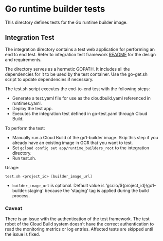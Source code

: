 # Go runtime builder tests

This directory defines tests for the Go runtime builder image.

## Integration Test
The integration directory contains a test web application for performing an end to end test.
Refer to integration test framework
[README](https://github.com/GoogleCloudPlatform/runtimes-common/tree/master/integration_tests)
for the design and requirements.

The directory serves as a hermetic GOPATH. It includes all the dependencies for
it to be used by the test container. Use the go-get.sh script to update
dependencies if necessary.

The test.sh script executes the end-to-end test with the following steps:
* Generate a test.yaml file for use as the cloudbuild.yaml referenced in runtimes.yaml.
* Deploy the test app.
* Executes the integration test defined in go-test.yaml through Cloud Build.

To perform the test:
* Manually run a Cloud Build of the go1-builder image. Skip this step if
  you already have an existing image in GCR that you want to test.
* Set `gcloud config set app/runtime_builders_root` to the integration
  directory.
* Run test.sh.

Usage:
```
test.sh <project_id> [builder_image_url]
```
* `builder_image_url` is optional. Default value is
  'gcr.io/${project_id}/go1-builder:staging' because the 'staging' tag is
  applied during the build process.

### Caveat
There is an issue with the authentication of the test framework.  The test
robot of the Cloud Build system doesn't have the correct
authentication to read the monitoring metrics or log entries.
Affected tests are skipped until the issue is fixed.
